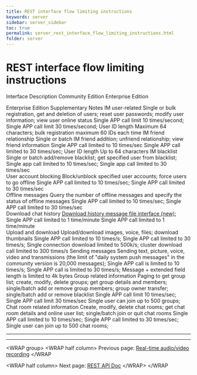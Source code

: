 ```yaml
---
title: REST interface flow limiting instructions
keywords: server
sidebar: server_sidebar
toc: true
permalink: server_rest_interface_flow_limiting_instructions.html
folder: server
---
```


# REST interface flow limiting instructions



Interface 		Description 																			Community Edition Enterprise Edition 

Enterprise Edition Supplementary Notes
IM user-related 					Single or bulk registration, get and deletion of users; reset user passwords; modify user information; view user online status Single APP call limit 10 times/second;  Single APP call limit 30 times/second; User ID length Maximum 64 characters; bulk registration maximum 60 IDs each time
IM friend relationship 			Single or batch IM friend addition; unfriend relationship; view friend information Single APP call limited to 10 times/sec Single APP call limited to 30 times/sec; User ID length Up to 64 characters
IM blacklist 							Single or batch add/remove blacklist; get specified user from blacklist; Single app call limited to 10 times/sec; Single app call limited to 30 times/sec    
User account blocking 				Block/unblock specified user accounts; force users to go offline Single APP call limited to 10 times/sec; Single APP call limited to 30 times/sec    
Offline messages 							Query the number of offline messages and specify the status of offline messages Single APP call limited to 10 times/sec;  Single APP call limited to 30 times/sec    
Download chat history				 [Download history message file interface (new)](/im/server/basics/chatrecord); Single APP call limited to 1 time/minute Single APP call limited to 1 time/minute   
Upload and download 					Upload/download images, voice, files; download thumbnails Single APP call limited to 10 times/s; Single APP call limited to 30 times/s; Single connection download limited to 500k/s; cluster download call limited to 300 times/s
Sending messages 							Sending text, picture, voice, video and transmissions (the limit of "daily system push messages" in the community version is 20,000 messages); Single APP call is limited to 10 times/s;  Single APP call is limited to 30 times/s;  Message + extended field length is limited to 4k bytes
Group related information				Paging to get group list; create, modify, delete groups; get group details and members; single/batch add or remove group members; group owner transfer; single/batch add or remove blacklist Single APP call limit 10 times/sec; Single APP call limit 30 times/sec Single user can join up to 500 groups;
Chat room related information		Create, modify, delete chat rooms; get chat room details and online user list; single/batch join or quit chat rooms Single APP call limited to 10 times/sec; Single APP call limited to 30 times/sec; Single user can join up to 500 chat rooms;

-------------- ------------------------------------------------------------------------------------------------------------------- ----------- --------------------- --------------------- -------------------------------------------------

------------------------------------------------------------------------

\<WRAP group> \<WRAP half column>
Previous page: [Real-time audio/video recording](/im/server/basics/recordfiledownload) \</WRAP

\<WRAP half column> Next page: [REST API Doc](http://api-docs.easemob.com/)
\</WRAP> \</WRAP
